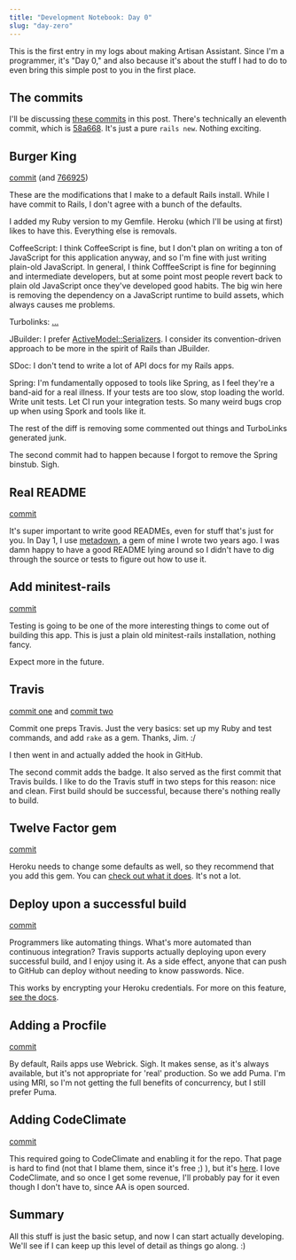 ```yaml
---
title: "Development Notebook: Day 0"
slug: "day-zero"
---
```


This is the first entry in my logs about making Artisan Assistant. Since
I'm a programmer, it's "Day 0," and also because it's about the stuff
I had to do to even bring this simple post to you in the first place.

## The commits

I'll be discussing [these commits](https://github.com/artisan-tattoo/artisan_assistant/compare/58a66818462b07bf4728949471b418c7b0f08b49...be4ac09cf4bacb7a56db15f5bbc52afa93bebe88) in this post. There's technically an eleventh commit, which is [58a668](https://github.com/artisan-tattoo/artisan_assistant/commit/58a66818462b07bf4728949471b418c7b0f08b49). It's just a pure `rails new`. Nothing exciting.

## Burger King

[commit](https://github.com/artisan-tattoo/artisan_assistant/commit/bc9dfd62f4d23f7497b973cc8dd72b78562b8bd8) (and [766925](https://github.com/artisan-tattoo/artisan_assistant/commit/7669252158ef43357b3be0c90164d7dce14adbf2))

These are the modifications that I make to a default Rails install. While
I have commit to Rails, I don't agree with a bunch of the defaults.

I added my Ruby version to my Gemfile. Heroku (which I'll be using at first)
likes to have this. Everything else is removals.

CoffeeScript: I think CoffeeScript is fine, but I don't plan on writing a ton
of JavaScript for this application anyway, and so I'm fine with just writing
plain-old JavaScript. In general, I think CofffeeScript is fine for beginning
and intermediate developers, but at some point most people revert back to plain
old JavaScript once they've developed good habits. The big win here is removing
the dependency on a JavaScript runtime to build assets, which always causes me
problems.

Turbolinks: [...](http://reed.github.io/turbolinks-compatibility/)

JBuilder: I prefer
[ActiveModel::Serializers](https://github.com/rails-api/active_model_serializers).
I consider its convention-driven approach to be more in the spirit of Rails
than JBuilder.

SDoc: I don't tend to write a lot of API docs for my Rails apps.

Spring: I'm fundamentally opposed to tools like Spring, as I feel they're a
band-aid for a real illness. If your tests are too slow, stop loading the
world. Write unit tests. Let CI run your integration tests. So many weird bugs
crop up when using Spork and tools like it.

The rest of the diff is removing some commented out things and TurboLinks
generated junk.

The second commit had to happen because I forgot to remove the Spring binstub.
Sigh.

## Real README

[commit](https://github.com/artisan-tattoo/artisan_assistant/commit/1ee9d913e57938ca902322ceabf4e911373a0b09)

It's super important to write good READMEs, even for stuff that's just for
you. In Day 1, I use [metadown](https://github.com/steveklabnik/metadown), a
gem of mine I wrote two years ago. I was damn happy to have a good README
lying around so I didn't have to dig through the source or tests to figure out
how to use it.

## Add minitest-rails

[commit](https://github.com/artisan-tattoo/artisan_assistant/commit/850b93cd9aa0549b5c7ceafe1ed73e8b121190e4)

Testing is going to be one of the more interesting things to come out of
building this app. This is just a plain old minitest-rails installation,
nothing fancy.

Expect more in the future.

## Travis

[commit one](https://github.com/artisan-tattoo/artisan_assistant/commit/f950d4711718cd387519ed444273605dc30d15b1) and [commit two](https://github.com/artisan-tattoo/artisan_assistant/commit/f0a0dd8c1c85b86a09f2100db42881a50b7eb395)

Commit one preps Travis. Just the very basics: set up my Ruby and test
commands, and add `rake` as a gem. Thanks, Jim. :/

I then went in and actually added the hook in GitHub.

The second commit adds the badge. It also served as the first commit that
Travis builds. I like to do the Travis stuff in two steps for this reason:
nice and clean. First build should be successful, because there's nothing
really to build.

## Twelve Factor gem

[commit](https://github.com/artisan-tattoo/artisan_assistant/commit/d7d39a7700247771c1c27e24bf1565a57ee677fd)

Heroku needs to change some defaults as well, so they recommend that you add
this gem. You can [check out what it
does](https://github.com/heroku/rails_12factor). It's not a lot.

## Deploy upon a successful build

[commit](https://github.com/artisan-tattoo/artisan_assistant/commit/0aa0eaa822f7eeeb5c50a7f1922eca3158fe7905)

Programmers like automating things. What's more automated than continuous
integration? Travis supports actually deploying upon every successful build,
and I enjoy using it. As a side effect, anyone that can push to GitHub can
deploy without needing to know passwords. Nice.

This works by encrypting your Heroku credentials. For more on this feature,
[see the docs](http://docs.travis-ci.com/user/deployment/heroku/).

## Adding a Procfile

[commit](https://github.com/artisan-tattoo/artisan_assistant/commit/a36e9358de57ab2099368c0e2f867fcf61e1a676)

By default, Rails apps use Webrick. Sigh. It makes sense, as it's always
available, but it's not appropriate for 'real' production. So we add Puma.
I'm using MRI, so I'm not getting the full benefits of concurrency, but
I still prefer Puma.

## Adding CodeClimate

[commit](https://github.com/artisan-tattoo/artisan_assistant/commit/be4ac09cf4bacb7a56db15f5bbc52afa93bebe88)

This required going to CodeClimate and enabling it for the repo. That page
is hard to find (not that I blame them, since it's free ;) ), but it's
[here](https://codeclimate.com/github/signup). I love CodeClimate, and so once
I get some revenue, I'll probably pay for it even though I don't have to, since
AA is open sourced.

## Summary

All this stuff is just the basic setup, and now I can start actually
developing. We'll see if I can keep up this level of detail as things go
along. :)
